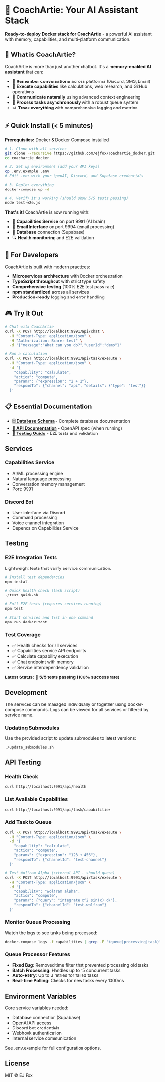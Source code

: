 # 🤖 CoachArtie: Your AI Assistant Stack

**Ready-to-deploy Docker stack for CoachArtie** - a powerful AI assistant with memory, capabilities, and multi-platform communication.

## 🚀 What is CoachArtie?

CoachArtie is more than just another chatbot. It's a **memory-enabled AI assistant** that can:

- 🧠 **Remember conversations** across platforms (Discord, SMS, Email)
- 🔧 **Execute capabilities** like calculations, web research, and GitHub operations  
- 💬 **Communicate naturally** using advanced context engineering
- 🔄 **Process tasks asynchronously** with a robust queue system
- 📊 **Track everything** with comprehensive logging and metrics

## ⚡ Quick Install (< 5 minutes)

**Prerequisites:** Docker & Docker Compose installed

```bash
# 1. Clone with all services
git clone --recursive https://github.com/ejfox/coachartie_docker.git
cd coachartie_docker

# 2. Set up environment (add your API keys)
cp .env.example .env
# Edit .env with your OpenAI, Discord, and Supabase credentials

# 3. Deploy everything
docker-compose up -d

# 4. Verify it's working (should show 5/5 tests passing)
node test-e2e.js
```

**That's it!** CoachArtie is now running with:
- 🎯 **Capabilities Service** on port 9991 (AI brain)
- 📧 **Email Interface** on port 9994 (email processing)
- 💾 **Database** connection (Supabase)
- 🔍 **Health monitoring** and E2E validation

## 🎯 For Developers

CoachArtie is built with modern practices:
- **Microservices architecture** with Docker orchestration
- **TypeScript throughout** with strict type safety
- **Comprehensive testing** (100% E2E test pass rate)
- **npm standardized** across all services
- **Production-ready** logging and error handling

## 🎮 Try It Out

```bash
# Chat with CoachArtie
curl -X POST http://localhost:9991/api/chat \
  -H "Content-Type: application/json" \
  -H "Authorization: Bearer test" \
  -d '{"message":"What can you do?","userId":"demo"}'

# Run a calculation
curl -X POST http://localhost:9991/api/task/execute \
  -H "Content-Type: application/json" \
  -d '{
    "capability": "calculate",
    "action": "compute", 
    "params": {"expression": "2 + 2"},
    "respondTo": {"channel": "api", "details": {"type": "test"}}
  }'
```

## 📋 Essential Documentation

- **[🗄️ Database Schema](./database/README.md)** - Complete database documentation
- **[🔧 API Documentation](http://localhost:9991/openapi.yaml)** - OpenAPI spec (when running)
- **[🧪 Testing Guide](#testing)** - E2E tests and validation

## Services

### Capabilities Service
- AI/ML processing engine
- Natural language processing
- Conversation memory management
- Port: 9991

### Discord Bot
- User interface via Discord
- Command processing
- Voice channel integration
- Depends on Capabilities Service

## Testing

### E2E Integration Tests
Lightweight tests that verify service communication:

```bash
# Install test dependencies
npm install

# Quick health check (bash script)
./test-quick.sh

# Full E2E tests (requires services running)
npm test

# Start services and test in one command
npm run docker:test
```

### Test Coverage
- ✅ Health checks for all services
- ✅ Capabilities service API endpoints  
- ✅ Calculate capability execution
- ✅ Chat endpoint with memory
- ✅ Service interdependency validation

**Latest Status:** 🎉 **5/5 tests passing (100% success rate)**

## Development

The services can be managed individually or together using docker-compose commands. Logs can be viewed for all services or filtered by service name.

### Updating Submodules

Use the provided script to update submodules to latest versions:
```bash
./update_submodules.sh
```

## API Testing

### Health Check
```bash
curl http://localhost:9991/api/health
```

### List Available Capabilities
```bash
curl http://localhost:9991/api/task/capabilities
```

### Add Task to Queue
```bash
curl -X POST http://localhost:9991/api/task/execute \
  -H "Content-Type: application/json" \
  -d '{
    "capability": "calculate", 
    "action": "compute",
    "params": {"expression": "123 + 456"}, 
    "respondTo": {"channelId": "test-channel"}
  }'

# Test Wolfram Alpha (external API - should queue)
curl -X POST http://localhost:9991/api/task/execute \
  -H "Content-Type: application/json" \
  -d '{
    "capability": "wolfram_alpha", 
    "action": "compute",
    "params": {"query": "integrate x^2 sin(x) dx"}, 
    "respondTo": {"channelId": "test-wolfram"}
  }'
```

### Monitor Queue Processing
Watch the logs to see tasks being processed:
```bash
docker-compose logs -f capabilities | grep -E "(queue|processing|task)"
```

### Queue Processor Features
- **Fixed Bug**: Removed time filter that prevented processing old tasks
- **Batch Processing**: Handles up to 15 concurrent tasks
- **Auto-Retry**: Up to 3 retries for failed tasks  
- **Real-time Polling**: Checks for new tasks every 1000ms

## Environment Variables

Core service variables needed:
- Database connection (Supabase)
- OpenAI API access
- Discord bot credentials
- Webhook authentication
- Internal service communication

See .env.example for full configuration options.

## License

MIT © EJ Fox
